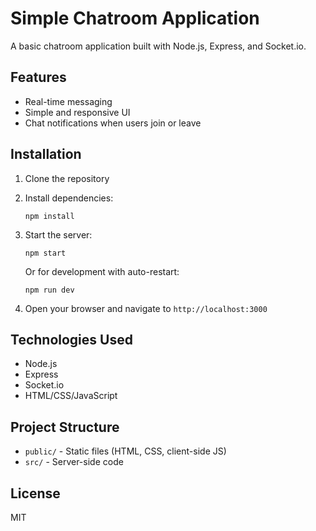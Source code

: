 # Simple Chatroom Application

A basic chatroom application built with Node.js, Express, and Socket.io.

## Features

- Real-time messaging
- Simple and responsive UI
- Chat notifications when users join or leave

## Installation

1. Clone the repository
2. Install dependencies:
   ```
   npm install
   ```
3. Start the server:
   ```
   npm start
   ```
   Or for development with auto-restart:
   ```
   npm run dev
   ```

4. Open your browser and navigate to `http://localhost:3000`

## Technologies Used

- Node.js
- Express
- Socket.io
- HTML/CSS/JavaScript

## Project Structure

- `public/` - Static files (HTML, CSS, client-side JS)
- `src/` - Server-side code

## License

MIT
